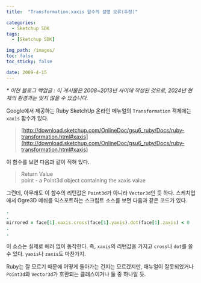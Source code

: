 ```yaml
---
title:  "Transformation.xaxis 함수의 설명 오류(추정)"

categories:
  - Sketchup SDK
tags:
  - [Sketchup SDK]

img_path: /images/
toc: false
toc_sticky: false

date: 2009-4-15
---
```

_* 이전 블로그 백업글 : 이 게시물은 2008~2013년 사이에 작성된 것으로, 2024년 현재의 환경과는 맞지 않을 수 있습니다._

Google에서 제공하는 Ruby SketchUp 온라인 메뉴얼의 `Transformation` 객체에는 `xaxis` 함수가 있다.

> [http://download.sketchup.com/OnlineDoc/gsu6_ruby/Docs/ruby-transformation.html#xaxis](http://download.sketchup.com/OnlineDoc/gsu6_ruby/Docs/ruby-transformation.html#xaxis)
 

이 함수를 보면 다음과 같이 적혀 있다.

>Return Value<br>
>point - a Point3d object containing the xaxis value
 
그런데, 아무래도 이 함수의 리턴값은 `Point3d`가 아니라 `Vector3d`인 듯 하다.
스케치업에서 Ogre3D 메쉬를 익스포트하는 스크립트 소스를 보면 다음과 같은 코드가 있다.

```ruby
.
.
mirrored = face[1].xaxis.cross(face[1].yaxis).dot(face[1].zaxis) < 0
.
.
```
 
이 소스는 실제로 에러 없이 동작한다. 즉, `xaxis`의 리턴값을 가지고 `cross`나 `dot`를 쓸 수 있다. `yaxis`나 `zaxis`도 마찬가지.

Ruby는 잘 모르기 때문에 어떻게 돌아가는 건지는 모르겠지만, 매뉴얼이 잘못되었거나 `Point3d`와 `Vector3d`가 호환되는 클래스이거나 둘 중 하나일 듯.